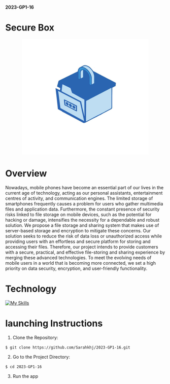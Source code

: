 #### 2023-GP1-16
# Secure Box
<p align="center">
    <img width="400" src="Untitssled.png" alt="logo">
</p>

# Overview
Nowadays, mobile phones have become an essential part of our lives in the current age of technology, acting as our personal assistants, entertainment centres of activity, and communication engines. 
The limited storage of smartphones frequently causes a problem for users who gather multimedia files and application data. Furthermore, the constant presence of security risks linked to file storage on mobile devices, such as the potential for hacking or damage, intensifies the necessity for a dependable and robust solution.
We propose a file storage and sharing system that makes use of server-based storage and encryption to mitigate these concerns. 
Our solution seeks to reduce the risk of data loss or unauthorized access while providing users with an effortless and secure platform for storing and accessing their files.
Therefore, our project intends to provide customers with a secure, practical, and effective file-storing and sharing experience by merging these advanced technologies. To meet the evolving needs of mobile users in a world that is becoming more connected, we set a high priority on data security, encryption, and user-friendly functionality.
# Technology
[![My Skills](https://skillicons.dev/icons?i=github,java,visualstudio,androidstudio,firebase)](https://skillicons.dev)
# launching Instructions
1. Clone the Repository:
 ```
$ git clone https://github.com/Sarahkhj/2023-GP1-16.git
```
2. Go to the Project Directory:
```
$ cd 2023-GP1-16
```
3. Run the app


